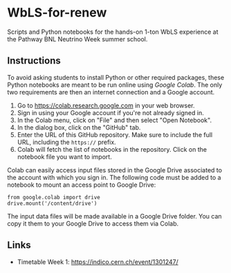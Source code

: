 # WbLS-for-renew
Scripts and Python notebooks for the hands-on 1-ton WbLS experience at the Pathway BNL Neutrino Week summer school.

## Instructions
To avoid asking students to install Python or other required packages, these Python notebooks are meant to be run online using *Google Colab*.
The only two requirements are then an internet connection and a Google account.

1. Go to https://colab.research.google.com in your web browser.
2. Sign in using your Google account if you're not already signed in.
3. In the Colab menu, click on "File" and then select "Open Notebook".
4. In the dialog box, click on the "GitHub" tab.
5. Enter the URL of this GitHub repository. Make sure to include the full URL, including the `https://` prefix.
6. Colab will fetch the list of notebooks in the repository. Click on the notebook file you want to import.

Colab can easily access input files stored in the Google Drive associated to the account with which you sign in.
The following code must be added to a notebook to mount an access point to Google Drive:
```
from google.colab import drive
drive.mount('/content/drive')
``` 

The input data files will be made available in a Google Drive folder. You can copy it them to your Google Drive to access them via Colab.

## Links
* Timetable Week 1: https://indico.cern.ch/event/1301247/


